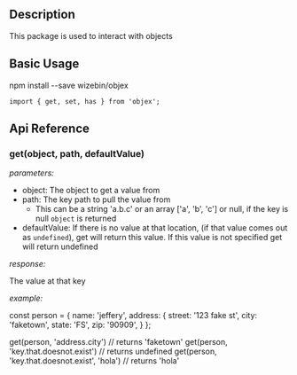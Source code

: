 ## Description

This package is used to interact with objects

## Basic Usage

npm install --save wizebin/objex

`import { get, set, has } from 'objex';`

## Api Reference

### get(object, path, defaultValue)

*parameters:*

* object: The object to get a value from
* path: The key path to pull the value from
    * This can be a string 'a.b.c' or an array ['a', 'b', 'c'] or null, if the key is null `object` is returned
* defaultValue: If there is no value at that location, (if that value comes out as `undefined`), get will return this value. If this value is not specified get will return undefined

*response:*

The value at that key

*example:*

const person = {
    name: 'jeffery',
    address: {
        street: '123 fake st',
        city: 'faketown',
        state: 'FS',
        zip: '90909',
    }
};

get(person, 'address.city') // returns 'faketown'
get(person, 'key.that.doesnot.exist') // returns undefined
get(person, 'key.that.doesnot.exist', 'hola') // returns 'hola'
